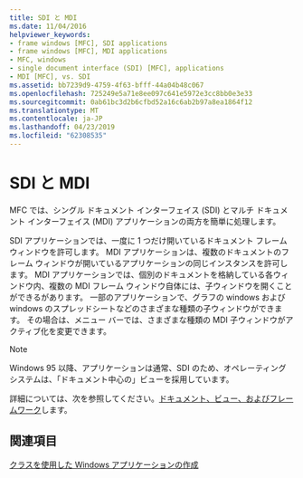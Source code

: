 ```yaml
---
title: SDI と MDI
ms.date: 11/04/2016
helpviewer_keywords:
- frame windows [MFC], SDI applications
- frame windows [MFC], MDI applications
- MFC, windows
- single document interface (SDI) [MFC], applications
- MDI [MFC], vs. SDI
ms.assetid: bb7239d9-4759-4f63-bfff-44a04b48c067
ms.openlocfilehash: 725249e5a71e8ee097c641e5972e3cc8bb0e3e33
ms.sourcegitcommit: 0ab61bc3d2b6cfbd52a16c6ab2b97a8ea1864f12
ms.translationtype: MT
ms.contentlocale: ja-JP
ms.lasthandoff: 04/23/2019
ms.locfileid: "62308535"
---
```

# <a name="sdi-and-mdi"></a>SDI と MDI

MFC では、シングル ドキュメント インターフェイス (SDI) とマルチ ドキュメント インターフェイス (MDI) アプリケーションの両方を簡単に処理します。

SDI アプリケーションでは、一度に 1 つだけ開いているドキュメント フレーム ウィンドウを許可します。 MDI アプリケーションは、複数のドキュメントのフレーム ウィンドウが開いているアプリケーションの同じインスタンスを許可します。 MDI アプリケーションでは、個別のドキュメントを格納している各ウィンドウ内、複数の MDI フレーム ウィンドウ自体には、子ウィンドウを開くことができるがあります。 一部のアプリケーションで、グラフの windows および windows のスプレッドシートなどのさまざまな種類の子ウィンドウができます。 その場合は、メニュー バーでは、さまざまな種類の MDI 子ウィンドウがアクティブ化を変更できます。

> [!NOTE]
>  Windows 95 以降、アプリケーションは通常、SDI のため、オペレーティング システムは、「ドキュメント中心の」ビューを採用しています。

詳細については、次を参照してください。[ドキュメント、ビュー、およびフレームワーク](../mfc/documents-views-and-the-framework.md)します。

## <a name="see-also"></a>関連項目

[クラスを使用した Windows アプリケーションの作成](../mfc/using-the-classes-to-write-applications-for-windows.md)
